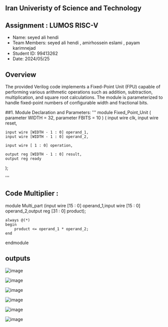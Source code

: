 ## Iran Univeristy of Science and Technology
## Assignment : LUMOS RISC-V

- Name: seyed ali hendi
- Team Members: seyed ali hendi , amirhossein eslami , payam karimnejad
- Student ID: 99413262
- Date: 2024/05/25

## Overview


The provided Verilog code implements a Fixed-Point Unit (FPU) capable of performing various arithmetic operations such as addition, subtraction, multiplication, and square root calculations. The module is parameterized to handle fixed-point numbers of configurable width and fractional bits.

##1. Module Declaration and Parameters:
'''
module Fixed_Point_Unit 
(
    parameter WIDTH = 32,
    parameter FBITS = 10
)
(
    input wire clk,
    input wire reset,
    
    input wire [WIDTH - 1 : 0] operand_1,
    input wire [WIDTH - 1 : 0] operand_2,
    
    input wire [ 1 : 0] operation,

    output reg [WIDTH - 1 : 0] result,
    output reg ready
);


'''


## Code Multiplier :

module Multi_part
(input wire [15 : 0] operand_1,input wire [15 : 0] operand_2,output reg [31 : 0] product);

    always @(*)
    begin
        product <= operand_1 * operand_2;
    end
endmodule

## outputs

![image](https://github.com/alihendi21/LUMOS/assets/170606621/b0611ca2-84be-4b5d-a585-debb8b02a382)

![image](https://github.com/alihendi21/LUMOS/assets/170606621/50d667e7-8c2b-4370-ae00-4f28b3d86183)

![image](https://github.com/alihendi21/LUMOS/assets/170606621/a777117e-6a09-404e-af7a-b3c52e3ef055)

![image](https://github.com/alihendi21/LUMOS/assets/170606621/b9c80479-4957-4cb4-9c1e-f2a3052abd78)

![image](https://github.com/alihendi21/LUMOS/assets/170606621/20e944b1-80b1-478e-abe8-71d906666466)

![image](https://github.com/alihendi21/LUMOS/assets/170606621/77f2a494-f061-462a-bd74-01336f2fa654)




